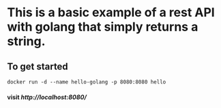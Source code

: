 # This is a basic example of a rest API with golang that simply returns a string.

## To get started

`docker run -d --name hello-golang -p 8080:8080 hello`

#### visit _http://localhost:8080/_
